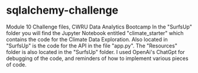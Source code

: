 # sqlalchemy-challenge

Module 10 Challenge files, CWRU Data Analytics Bootcamp
In the "SurfsUp" folder you will find the Jupyter Notebook entitled "climate_starter" which contains the code for the Climate Data Exploration.
Also located in "SurfsUp" is the code for the API in the file "app.py". The "Resources" folder is also located in the "SurfsUp" folder.
I used OpenAi's ChatGpt for debugging of the code, and reminders of how to implement various pieces of code.
